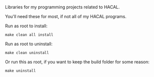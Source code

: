 Libraries for my programming projects related to HACAL.

You'll need these for most, if not all of my HACAL programs.

Run as root to install:

```
make clean all install
```

Run as root to uninstall:

```
make clean uninstall
```

Or run this as root, if you want to keep the build folder for some reason:

```
make uninstall
```
